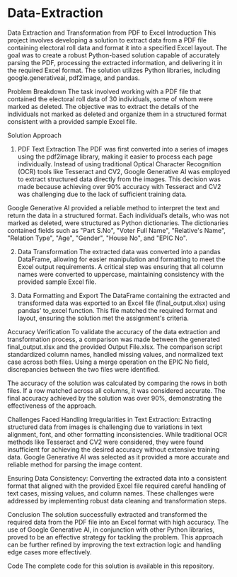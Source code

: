 # Data-Extraction

Data Extraction and Transformation from PDF to Excel
Introduction
This project involves developing a solution to extract data from a PDF file containing electoral roll data and format it into a specified Excel layout. The goal was to create a robust Python-based solution capable of accurately parsing the PDF, processing the extracted information, and delivering it in the required Excel format. The solution utilizes Python libraries, including google.generativeai, pdf2image, and pandas.

Problem Breakdown
The task involved working with a PDF file that contained the electoral roll data of 30 individuals, some of whom were marked as deleted. The objective was to extract the details of the individuals not marked as deleted and organize them in a structured format consistent with a provided sample Excel file.

Solution Approach
1. PDF Text Extraction
The PDF was first converted into a series of images using the pdf2image library, making it easier to process each page individually. Instead of using traditional Optical Character Recognition (OCR) tools like Tesseract and CV2, Google Generative AI was employed to extract structured data directly from the images. This decision was made because achieving over 90% accuracy with Tesseract and CV2 was challenging due to the lack of sufficient training data.

Google Generative AI provided a reliable method to interpret the text and return the data in a structured format. Each individual’s details, who was not marked as deleted, were structured as Python dictionaries. The dictionaries contained fields such as "Part S.No", "Voter Full Name", "Relative's Name", "Relation Type", "Age", "Gender", "House No", and "EPIC No".

2. Data Transformation
The extracted data was converted into a pandas DataFrame, allowing for easier manipulation and formatting to meet the Excel output requirements. A critical step was ensuring that all column names were converted to uppercase, maintaining consistency with the provided sample Excel file.

3. Data Formatting and Export
The DataFrame containing the extracted and transformed data was exported to an Excel file (final_output.xlsx) using pandas' to_excel function. This file matched the required format and layout, ensuring the solution met the assignment's criteria.

Accuracy Verification
To validate the accuracy of the data extraction and transformation process, a comparison was made between the generated final_output.xlsx and the provided Output File.xlsx. The comparison script standardized column names, handled missing values, and normalized text case across both files. Using a merge operation on the EPIC No field, discrepancies between the two files were identified.

The accuracy of the solution was calculated by comparing the rows in both files. If a row matched across all columns, it was considered accurate. The final accuracy achieved by the solution was over 90%, demonstrating the effectiveness of the approach.

Challenges Faced
Handling Irregularities in Text Extraction: Extracting structured data from images is challenging due to variations in text alignment, font, and other formatting inconsistencies. While traditional OCR methods like Tesseract and CV2 were considered, they were found insufficient for achieving the desired accuracy without extensive training data. Google Generative AI was selected as it provided a more accurate and reliable method for parsing the image content.

Ensuring Data Consistency: Converting the extracted data into a consistent format that aligned with the provided Excel file required careful handling of text cases, missing values, and column names. These challenges were addressed by implementing robust data cleaning and transformation steps.

Conclusion
The solution successfully extracted and transformed the required data from the PDF file into an Excel format with high accuracy. The use of Google Generative AI, in conjunction with other Python libraries, proved to be an effective strategy for tackling the problem. This approach can be further refined by improving the text extraction logic and handling edge cases more effectively.

Code
The complete code for this solution is available in this repository.
